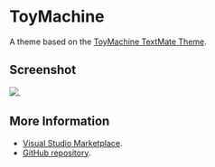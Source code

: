 # ToyMachine

A theme based on the [ToyMachine TextMate Theme](http://colorsublime.com/theme/ToyMachine).


## Screenshot
![](https://raw.githubusercontent.com/gerane/VSCodeThemes/master/gerane.Theme-ToyMachine/screenshot.png).


## More Information
* [Visual Studio Marketplace](https://marketplace.visualstudio.com/items/gerane.Theme-ToyMachine).
* [GitHub repository](https://github.com/gerane/VSCodeThemes).

